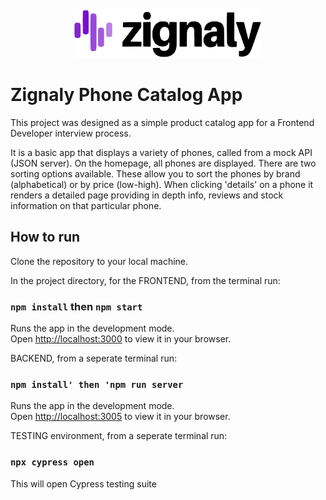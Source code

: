 <br />
<div align="center">
    <img  src="./public/assets/readme.png" alt="Logo" width="300" height="80">
  </a>
  </div>

# Zignaly Phone Catalog App

This project was designed as a simple product catalog app for a Frontend Developer interview process.

It is a basic app that displays a variety of phones, called from a mock API (JSON server). On the homepage, all phones are displayed. There are two sorting options available. These allow you to sort the phones by brand (alphabetical) or by price (low-high). When clicking 'details' on a phone it renders a detailed page providing in depth info, reviews and stock information on that particular phone. 


## How to run

Clone the repository to your local machine. 

In the project directory, for the FRONTEND, from the terminal run:

### `npm install` then `npm start`

Runs the app in the development mode.\
Open [http://localhost:3000](http://localhost:3000) to view it in your browser.

BACKEND, from a seperate terminal run:

### `npm install' then 'npm run server`

Runs the app in the development mode.\
Open [http://localhost:3005](http://localhost:3005) to view it in your browser.

TESTING environment, from a seperate terminal run:

### `npx cypress open`

This will open Cypress testing suite
